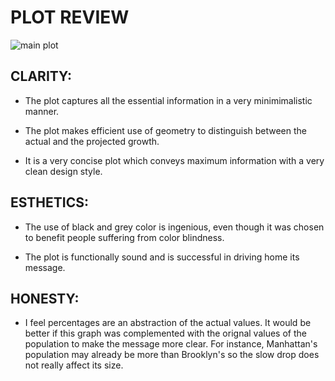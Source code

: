 

# PLOT REVIEW

![main plot](Image/Picture_for_Assignment.png)

## CLARITY:

* The plot captures all the essential information in a very minimimalistic manner.

* The plot makes efficient use of geometry to distinguish between the actual and the projected growth.

* It is a very concise plot which conveys maximum information with a very clean design style.


## ESTHETICS:

* The use of black and grey color is ingenious, even though it was chosen to benefit people suffering from color blindness.

* The plot is functionally sound and is successful in driving home its message.



## HONESTY:

* I feel percentages are an abstraction of the actual values. It would be better if this graph was complemented with the orignal values of the population to make the message more clear. For instance, Manhattan's population may already be more than Brooklyn's so the slow drop does not really affect its size.

